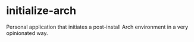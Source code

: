 # initialize-arch
Personal application that initiates a post-install Arch environment in a very opinionated way.
